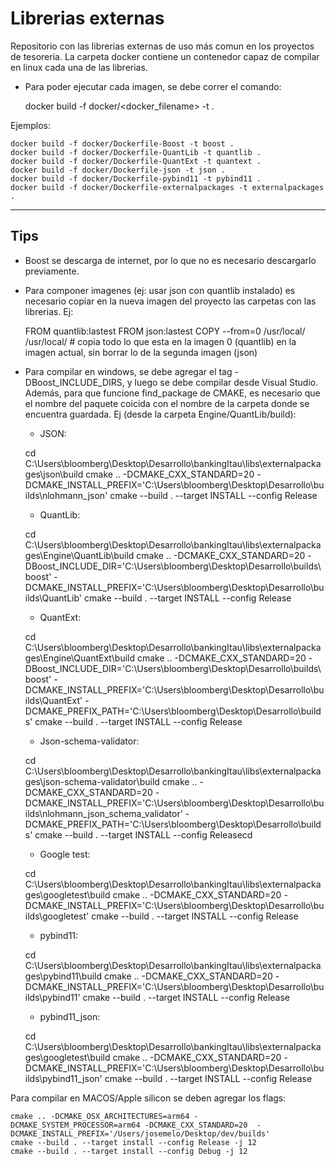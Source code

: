 # Librerias externas #

Repositorio con las librerias externas de uso más comun en los proyectos de tesoreria. La carpeta docker contiene un contenedor capaz de compilar en linux cada una de las librerias.
- Para poder ejecutar cada imagen, se debe correr el comando:

    docker build -f docker/<docker_filename> -t <tagname> .

Ejemplos:

    docker build -f docker/Dockerfile-Boost -t boost .
    docker build -f docker/Dockerfile-QuantLib -t quantlib .
    docker build -f docker/Dockerfile-QuantExt -t quantext .
    docker build -f docker/Dockerfile-json -t json .
    docker build -f docker/Dockerfile-pybind11 -t pybind11 .
    docker build -f docker/Dockerfile-externalpackages -t externalpackages .


***

## Tips ##

- Boost se descarga de internet, por lo que no es necesario descargarlo previamente.
- Para componer imagenes (ej: usar json con quantlib instalado) es necesario copiar en la nueva imagen del proyecto las carpetas con las librerias. Ej:
  
    FROM quantlib:lastest
    FROM json:lastest
    COPY --from=0 /usr/local/ /usr/local/ # copia todo lo que esta en la imagen 0 (quantlib) en la imagen actual, sin borrar lo de la segunda imagen (json)

- Para compilar en windows, se debe agregar el tag -DBoost_INCLUDE_DIRS, y luego se debe compilar desde Visual Studio. Además, para que funcione find_package de CMAKE, es necesario que el nombre del paquete coicida con el nombre de la carpeta donde se encuentra guardada. Ej (desde la carpeta Engine/QuantLib/build):
  
  - JSON:
  
  cd C:\Users\bloomberg\Desktop\Desarrollo\bankingItau\libs\externalpackages\json\build
  cmake .. -DCMAKE_CXX_STANDARD=20 -DCMAKE_INSTALL_PREFIX='C:\Users\bloomberg\Desktop\Desarrollo\builds\nlohmann_json'
  cmake --build . --target INSTALL --config Release

  - QuantLib:
  
  cd C:\Users\bloomberg\Desktop\Desarrollo\bankingItau\libs\externalpackages\Engine\QuantLib\build
  cmake .. -DCMAKE_CXX_STANDARD=20 -DBoost_INCLUDE_DIR='C:\Users\bloomberg\Desktop\Desarrollo\builds\boost' -DCMAKE_INSTALL_PREFIX='C:\Users\bloomberg\Desktop\Desarrollo\builds\QuantLib'
  cmake --build . --target INSTALL --config Release

  - QuantExt:
  
  cd C:\Users\bloomberg\Desktop\Desarrollo\bankingItau\libs\externalpackages\Engine\QuantExt\build
  cmake .. -DCMAKE_CXX_STANDARD=20 -DBoost_INCLUDE_DIR='C:\Users\bloomberg\Desktop\Desarrollo\builds\boost' -DCMAKE_INSTALL_PREFIX='C:\Users\bloomberg\Desktop\Desarrollo\builds\QuantExt' -DCMAKE_PREFIX_PATH='C:\Users\bloomberg\Desktop\Desarrollo\builds'
  cmake --build . --target INSTALL --config Release

  - Json-schema-validator:
   
  cd C:\Users\bloomberg\Desktop\Desarrollo\bankingItau\libs\externalpackages\json-schema-validator\build
  cmake .. -DCMAKE_CXX_STANDARD=20 -DCMAKE_INSTALL_PREFIX='C:\Users\bloomberg\Desktop\Desarrollo\builds\nlohmann_json_schema_validator' -DCMAKE_PREFIX_PATH='C:\Users\bloomberg\Desktop\Desarrollo\builds'
  cmake --build . --target INSTALL --config Releasecd

  - Google test:
  
  cd C:\Users\bloomberg\Desktop\Desarrollo\bankingItau\libs\externalpackages\googletest\build
  cmake .. -DCMAKE_CXX_STANDARD=20 -DCMAKE_INSTALL_PREFIX='C:\Users\bloomberg\Desktop\Desarrollo\builds\googletest'
  cmake --build . --target INSTALL --config Release

  - pybind11:
  
  cd C:\Users\bloomberg\Desktop\Desarrollo\bankingItau\libs\externalpackages\pybind11\build
  cmake .. -DCMAKE_CXX_STANDARD=20 -DCMAKE_INSTALL_PREFIX='C:\Users\bloomberg\Desktop\Desarrollo\builds\pybind11'
  cmake --build . --target INSTALL --config Release

  - pybind11_json:
  
  cd C:\Users\bloomberg\Desktop\Desarrollo\bankingItau\libs\externalpackages\googletest\build
  cmake .. -DCMAKE_CXX_STANDARD=20 -DCMAKE_INSTALL_PREFIX='C:\Users\bloomberg\Desktop\Desarrollo\builds\pybind11_json'
  cmake --build . --target INSTALL --config Release
  

Para compilar en MACOS/Apple silicon se deben agregar los flags:

    cmake .. -DCMAKE_OSX_ARCHITECTURES=arm64 -DCMAKE_SYSTEM_PROCESSOR=arm64 -DCMAKE_CXX_STANDARD=20  -DCMAKE_INSTALL_PREFIX='/Users/josemelo/Desktop/dev/builds'
    cmake --build . --target install --config Release -j 12
    cmake --build . --target install --config Debug -j 12